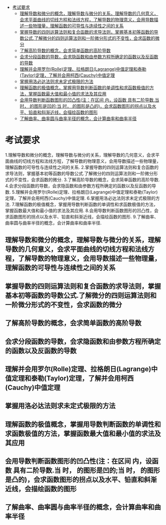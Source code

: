 - [考试要求](#考试要求)
  - [理解导数和微分的概念，理解导数与微分的关系，理解导数的几何意义，会求平面曲线的切线方程和法线方程，了解导数的物理意义，会用导数描述一些物理量，理解函数的可导性与连续性之间的关系](#理解导数和微分的概念理解导数与微分的关系理解导数的几何意义会求平面曲线的切线方程和法线方程了解导数的物理意义会用导数描述一些物理量理解函数的可导性与连续性之间的关系)
  - [掌握导数的四则运算法则和复合函数的求导法则，掌握基本初等函数的导数公式.了解微分的四则运算法则和一阶微分形式的不变性，会求函数的微分](#掌握导数的四则运算法则和复合函数的求导法则掌握基本初等函数的导数公式了解微分的四则运算法则和一阶微分形式的不变性会求函数的微分)
  - [了解高阶导数的概念，会求简单函数的高阶导数](#了解高阶导数的概念会求简单函数的高阶导数)
  - [会求分段函数的导数，会求隐函数和由参数方程所确定的函数以及反函数的导数](#会求分段函数的导数会求隐函数和由参数方程所确定的函数以及反函数的导数)
  - [理解并会用罗尔(Rolle)定理、拉格朗日(Lagrange)中值定理和泰勒(Taylor)定理，了解并会用柯西(Cauchy)中值定理](#理解并会用罗尔rolle定理拉格朗日lagrange中值定理和泰勒taylor定理了解并会用柯西cauchy中值定理)
  - [掌握用洛必达法则求未定式极限的方法](#掌握用洛必达法则求未定式极限的方法)
  - [理解函数的极值概念，掌握用导数判断函数的单调性和求函数极值的方法，掌握函数最大值和最小值的求法及其应用](#理解函数的极值概念掌握用导数判断函数的单调性和求函数极值的方法掌握函数最大值和最小值的求法及其应用)
  - [会用导数判断函数图形的凹凸性(注：在区间 内，设函数 具有二阶导数.当 时， 的图形是凹的;当 时， 的图形是凸的)，会求函数图形的拐点以及水平、铅直和斜渐近线，会描绘函数的图形](#会用导数判断函数图形的凹凸性注在区间-内设函数-具有二阶导数当-时-的图形是凹的当-时-的图形是凸的会求函数图形的拐点以及水平铅直和斜渐近线会描绘函数的图形)
  - [了解曲率、曲率圆与曲率半径的概念，会计算曲率和曲率半径](#了解曲率曲率圆与曲率半径的概念会计算曲率和曲率半径)
# 考试要求

1.理解导数和微分的概念，理解导数与微分的关系，理解导数的几何意义，会求平面曲线的切线方程和法线方程，了解导数的物理意义，会用导数描述一些物理量，理解函数的可导性与连续性之间的关系.
2.掌握导数的四则运算法则和复合函数的求导法则，掌握基本初等函数的导数公式.了解微分的四则运算法则和一阶微分形式的不变性，会求函数的微分.
3.了解高阶导数的概念，会求简单函数的高阶导数.
4.会求分段函数的导数，会求隐函数和由参数方程所确定的函数以及反函数的导数.
5.理解并会用罗尔(Rolle)定理、拉格朗日(Lagrange)中值定理和泰勒(Taylor)定理，了解并会用柯西(Cauchy)中值定理.
6.掌握用洛必达法则求未定式极限的方法.
7.理解函数的极值概念，掌握用导数判断函数的单调性和求函数极值的方法，掌握函数最大值和最小值的求法及其应用.
8.会用导数判断函数图形的凹凸性，会求函数图形的拐点以及水平、铅直和斜渐近线，会描绘函数的图形.
9.了解曲率、曲率圆与曲率半径的概念，会计算曲率和曲率半径.


## 理解导数和微分的概念，理解导数与微分的关系，理解导数的几何意义，会求平面曲线的切线方程和法线方程，了解导数的物理意义，会用导数描述一些物理量，理解函数的可导性与连续性之间的关系

## 掌握导数的四则运算法则和复合函数的求导法则，掌握基本初等函数的导数公式.了解微分的四则运算法则和一阶微分形式的不变性，会求函数的微分


## 了解高阶导数的概念，会求简单函数的高阶导数


## 会求分段函数的导数，会求隐函数和由参数方程所确定的函数以及反函数的导数

## 理解并会用罗尔(Rolle)定理、拉格朗日(Lagrange)中值定理和泰勒(Taylor)定理，了解并会用柯西(Cauchy)中值定理


## 掌握用洛必达法则求未定式极限的方法

## 理解函数的极值概念，掌握用导数判断函数的单调性和求函数极值的方法，掌握函数最大值和最小值的求法及其应用

## 会用导数判断函数图形的凹凸性(注：在区间 内，设函数 具有二阶导数.当 时， 的图形是凹的;当 时， 的图形是凸的)，会求函数图形的拐点以及水平、铅直和斜渐近线，会描绘函数的图形

## 了解曲率、曲率圆与曲率半径的概念，会计算曲率和曲率半径